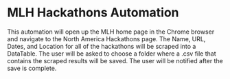 # **MLH Hackathons Automation**

This automation will open up the MLH home page in the Chrome browser and navigate to the North America Hackathons page. The Name, URL, Dates, and Location for all of the hackathons will be scraped into a DataTable. The user will be asked to choose a folder where a .csv file that contains the scraped results will be saved. The user will be notified after the save is complete.

